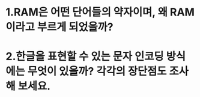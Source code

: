 1.RAM은 어떤 단어들의 약자이며, 왜 RAM이라고 부르게 되었을까?
====

2.한글을 표현할 수 있는 문자 인코딩 방식에는 무엇이 있을까? 각각의 장단점도 조사해 보세요.
====
